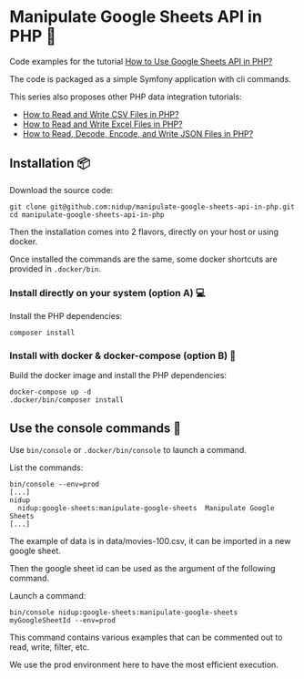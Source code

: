 # Manipulate Google Sheets API in PHP 🐘

Code examples for the tutorial [How to Use Google Sheets API in PHP?](https://www.nidup.io/blog/manipulate-google-sheets-in-php-with-api)

The code is packaged as a simple Symfony application with cli commands.

This series also proposes other PHP data integration tutorials:
- [How to Read and Write CSV Files in PHP?](https://www.nidup.io/blog/manipulate-csv-files-in-php)
- [How to Read and Write Excel Files in PHP?](https://www.nidup.io/blog/manipulate-excel-files-in-php)
- [How to Read, Decode, Encode, and Write JSON Files in PHP?](https://www.nidup.io/blog/manipulate-json-files-in-php)

## Installation 📦

Download the source code:

```
git clone git@github.com:nidup/manipulate-google-sheets-api-in-php.git
cd manipulate-google-sheets-api-in-php
```

Then the installation comes into 2 flavors, directly on your host or using docker.

Once installed the commands are the same, some docker shortcuts are provided in `.docker/bin`.

### Install directly on your system (option A) 💻

Install the PHP dependencies:

```
composer install
```

### Install with docker & docker-compose (option B) 🐋

Build the docker image and install the PHP dependencies:

```
docker-compose up -d
.docker/bin/composer install
```

## Use the console commands 🚀

Use `bin/console` or `.docker/bin/console` to launch a command.

List the commands:
```
bin/console --env=prod
[...]
nidup
  nidup:google-sheets:manipulate-google-sheets  Manipulate Google Sheets
[...]
```

The example of data is in data/movies-100.csv, it can be imported in a new google sheet.

Then the google sheet id can be used as the argument of the following command.

Launch a command:
```
bin/console nidup:google-sheets:manipulate-google-sheets myGoogleSheetId --env=prod
```

This command contains various examples that can be commented out to read, write, filter, etc.

We use the prod environment here to have the most efficient execution.
